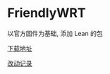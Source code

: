 # FriendlyWRT

以官方固件为基础, 添加 Lean 的包

[下载地址](https://github.com/songchenwen/nanopi-r2s/releases/download/FriendlyWRT-2020-04-23-099d874/FriendlyWRT-2020-04-23-099d874-ROM.zip)

[改动记录](CHANGELOG.md)
